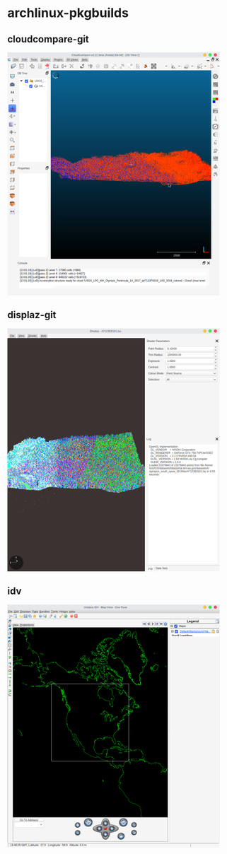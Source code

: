 # archlinux-pkgbuilds
## cloudcompare-git
![cloudcompare-git Screenshot](https://raw.githubusercontent.com/nickmcummins/archlinux-pkgbuilds/master/screenshots/cloudcompare-git.png)
## displaz-git
![displaz-git Screenshot](https://raw.githubusercontent.com/nickmcummins/archlinux-pkgbuilds/master/screenshots/displaz-git.png)

## idv
![displaz-git Screenshot](https://raw.githubusercontent.com/nickmcummins/archlinux-pkgbuilds/master/screenshots/idv.png)


